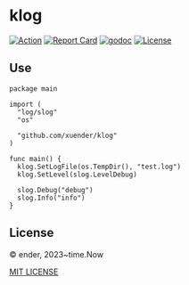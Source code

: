 # klog

[![Action][action-svg]][action-url]
[![Report Card][goreport-svg]][goreport-url]
[![godoc][godoc-svg]][godoc-url]
[![License][license-svg]][license-url]

## Use

```golang
package main

import (
  "log/slog"
  "os"

  "github.com/xuender/klog"
)

func main() {
  klog.SetLogFile(os.TempDir(), "test.log")
  klog.SetLevel(slog.LevelDebug)

  slog.Debug("debug")
  slog.Info("info")
}
```

## License

© ender, 2023~time.Now

[MIT LICENSE](https://github.com/xuender/klog/blob/master/LICENSE)

[action-url]: https://github.com/xuender/klog/actions
[action-svg]: https://github.com/xuender/klog/workflows/Go/badge.svg

[goreport-url]: https://goreportcard.com/report/github.com/xuender/klog
[goreport-svg]: https://goreportcard.com/badge/github.com/xuender/klog

[godoc-url]: https://godoc.org/github.com/xuender/klog
[godoc-svg]: https://godoc.org/github.com/xuender/klog?status.svg

[license-url]: https://github.com/xuender/klog/blob/master/LICENSE
[license-svg]: https://img.shields.io/badge/license-MIT-blue.svg
